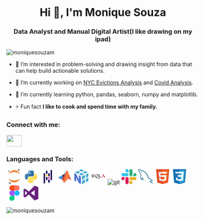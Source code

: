 <h1 align="center">Hi 👋, I'm Monique Souza</h1>
<h3 align="center">Data Analyst and Manual Digital Artist(I like drawing on my ipad)</h3>


<p align="left">
<img src="https://komarev.com/ghpvc/?username=moniquesouzam&label=Profile%20views&color=0e75b6&style=flat" alt="moniquesouzam" />
</p>

- 👀 I’m interested in problem-solving and drawing insight from data that can help build actionable solutions.

- 🔭 I’m currently working on [NYC Evictions Analysis](https://github.com/moniquesouzam/NYC-Evictions-Analysis) and [Covid Analysis](https://github.com/moniquesouzam/covid-analysis-SQLproject).

- 🌱 I’m currently learning python, pandas, seaborn, numpy and matplotlib.

- ⚡ Fun fact **I like to cook and spend time with my family.**

<h3 align="left">Connect with me:</h3>
<p align="left">
<a href="https://www.linkedin.com/in/moniquesouzam/" target="blank"><img align="center" src="https://cdn.jsdelivr.net/npm/simple-icons@3.0.1/icons/linkedin.svg" height="30" width="40" /></a>
</p>

<h3 align="left">Languages and Tools:</h3>
<p align="left"> 
  <img src="https://raw.githubusercontent.com/devicons/devicon/master/icons/jupyter/jupyter-original.svg" alt="jupyter" width="40" height="40" />
  <img src="https://raw.githubusercontent.com/devicons/devicon/master/icons/python/python-original.svg" alt="python" width="40" height="40" />
  <img src="https://raw.githubusercontent.com/devicons/devicon/master/icons/pandas/pandas-original.svg" alt="pandas" width="40" height="40" />
  <img src="https://raw.githubusercontent.com/devicons/devicon/master/icons/matlab/matlab-original.svg" alt="matlab" width="40" height="40" />
  <img src="https://raw.githubusercontent.com/devicons/devicon/master/icons/numpy/numpy-original.svg" alt="numpy" width="40" height="40" />
  <img src="https://raw.githubusercontent.com/devicons/devicon/master/icons/sqlalchemy/sqlalchemy-original.svg" alt="sqlalchemy" width="40" height="40" />
  <img src="https://www.vectorlogo.zone/logos/git-scm/git-scm-icon.svg" alt="git" width="40" height="40" />
  <img src="https://raw.githubusercontent.com/devicons/devicon/master/icons/slack/slack-original.svg" alt="slack" width="40" height="40" />
  <img src="https://raw.githubusercontent.com/devicons/devicon/master/icons/mysql/mysql-original.svg" alt="mysql" width="40" height="40" />
  <img src="https://raw.githubusercontent.com/devicons/devicon/master/icons/html5/html5-original.svg" alt="html5" width="40" height="40" />
  <img src="https://raw.githubusercontent.com/devicons/devicon/master/icons/css3/css3-original.svg" alt="css3" width="40" height="40" />
  <img src="https://raw.githubusercontent.com/devicons/devicon/master/icons/figma/figma-original.svg" alt="figma" width="40" height="40" />
  <img src="https://raw.githubusercontent.com/devicons/devicon/master/icons/visualstudio/visualstudio-plain.svg" alt="visualstudio" width="40" height="40" />
</p>

<img align="left" src="https://github-readme-streak-stats.herokuapp.com/?user=moniquesouzam&theme=dark" alt="moniquesouzam" />
